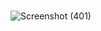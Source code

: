 ###
![Screenshot (401)](https://user-images.githubusercontent.com/70688937/175255025-48ad5a43-1cd6-4751-9d81-2ed3ce06c62f.png)
###
